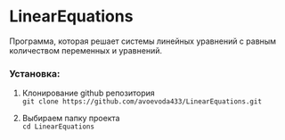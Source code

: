 # LinearEquations
Программа, которая решает системы линейных уравнений с равным количеством переменных и уравнений.

### Установка:
1. Клонирование github репозитория  
`git clone https://github.com/avoevoda433/LinearEquations.git` 

2. Выбираем папку проекта  
`cd LinearEquations`
